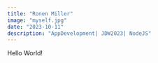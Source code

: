 ```yaml
---
title: "Ronen Miller"
image: "myself.jpg"
date: "2023-10-11"
description: "AppDevelopment| JDW2023| NodeJS"
--- 
```


Hello World!